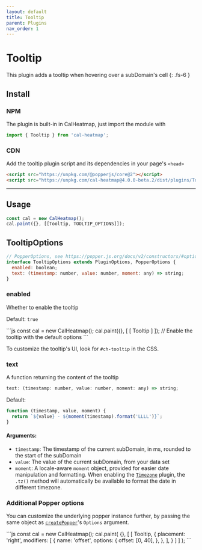 ```yaml
---
layout: default
title: Tooltip
parent: Plugins
nav_order: 1
---
```


# Tooltip

This plugin adds a tooltip when hovering over a subDomain's cell
{: .fs-6 }

## Install

### NPM

The plugin is built-in in CalHeatmap, just import the module with

```js
import { Tooltip } from 'cal-heatmap';
```

### CDN

Add the tooltip plugin script and its dependencies in your page's `<head>`

```html
<script src="https://unpkg.com/@popperjs/core@2"></script>
<script src="https://unpkg.com/cal-heatmap@4.0.0-beta.2/dist/plugins/Tooltip.min.js"></script>
```

<hr/>

## Usage

```js
const cal = new CalHeatmap();
cal.paint({}, [[Tooltip, TOOLTIP_OPTIONS]]);
```

## TooltipOptions

```js
// PopperOptions, see https://popper.js.org/docs/v2/constructors/#options
interface TooltipOptions extends PluginOptions, PopperOptions {
  enabled: boolean;
  text: (timestamp: number, value: number, moment: any) => string;
}
```

### enabled

Whether to enable the tooltip

Default: `true`

<div class="code-example">
  <div id="tooltip-example-1"></div>
  <script>
    (function () {
       const cal = new CalHeatmap();
       cal.paint({ range: 1, itemSelector: '#tooltip-example-1' }, [[Tooltip]]);
     })()
  </script>
</div>
```js
const cal = new CalHeatmap();
cal.paint({}, [ [ Tooltip ] ]); // Enable the tooltip with the default options
```

To customize the tooltip's UI, look for `#ch-tooltip` in the CSS.

### text

A function returning the content of the tooltip

```js
text: (timestamp: number, value: number, moment: any) => string;
```

Default:

```js
function (timestamp, value, moment) {
  return `${value} - ${moment(timestamp).format('LLLL')}`;
}
```

#### Arguments:

- `timestamp`: The timestamp of the current subDomain, in ms, rounded to the start of the subDomain
- `value`: The value of the current subDomain, from your data set
- `moment`: A locale-aware `moment` object, provided for easier date manipulation and formatting. When enabling the [`Timezone`](/plugins/timezone.html) plugin, the `.tz()` method will automatically be available to format the date in different timezone.

### Additional Popper options

You can customize the underlying popper instance further,
by passing the same object as [`createPopper`](https://popper.js.org/docs/v2/constructors/#options)'s `Options` argument.

<div class="code-example">
  <div id="tooltip-example-2"></div>
  <script>
    (function () {
       const cal = new CalHeatmap();
       cal.paint({ range: 1, itemSelector: '#tooltip-example-2' }, [[Tooltip, { placement: 'right', modifiers: [{ name: 'offset', options: {offset: [0, 40]}}] }]]);
      })();
  </script>
</div>
```js
const cal = new CalHeatmap();
cal.paint(
  {},
  [
    [
      Tooltip,
      {
        placement: 'right',
        modifiers: [
          {
            name: 'offset',
            options: {
              offset: [0, 40],
            },
          },
        ],
      }
    ]
  ]
);
```
